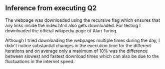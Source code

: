 ## Inference from executing Q2

The webpage was downloaded using the recursive flag which ensures that any links inside the index.html also gets downloaded. For testing I downloaded the official wikipedia page of Alan Turing.

Although I tried downloading the webpages multiple times during the day, I didn't notice substantial changes in the execution time for the different iterations and on average only a maximum of 10% was the difference between slowest and fastest download times which can also be due to the fluctuations in the internet speed.
